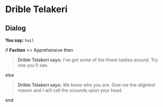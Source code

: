 # Drible Telakeri


## Dialog

**You say:** `hail`



if **Faction** >= Apprehensive then



>**Drible Telakeri says:** I've got some of the finest tasties around.  Try one you'll see.


else



>**Drible Telakeri says:** We know who you are.  Give me the slightest reason and I will call the scounds upon your head.

end